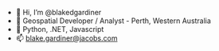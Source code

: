 - 👋 Hi, I’m @blakedgardiner
- 👀 Geospatial Developer / Analyst - Perth, Western Australia
- 🌱 Python, .NET, Javascript
- 📫 blake.gardiner@jacobs.com

<!---
blakedgardiner/blakedgardiner is a ✨ special ✨ repository because its `README.md` (this file) appears on your GitHub profile.
You can click the Preview link to take a look at your changes.
--->
